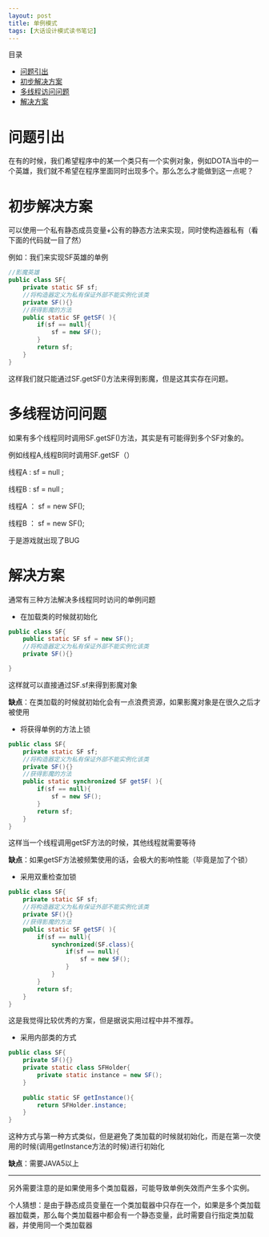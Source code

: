 ```yaml
---
layout: post
title: 单例模式
tags: [大话设计模式读书笔记]
---
```

目录
* [问题引出](#问题引出)
* [初步解决方案](#初步解决方案)
* [多线程访问问题](#多线程访问问题)
* [解决方案](#解决方案)

# 问题引出
在有的时候，我们希望程序中的某一个类只有一个实例对象，例如DOTA当中的一个英雄，我们就不希望在程序里面同时出现多个。那么怎么才能做到这一点呢？
# 初步解决方案
可以使用一个私有静态成员变量+公有的静态方法来实现，同时使构造器私有（看下面的代码就一目了然）

例如：我们来实现SF英雄的单例

```java
//影魔英雄
public class SF{
    private static SF sf;
    //将构造器定义为私有保证外部不能实例化该类
    private SF(){}
    //获得影魔的方法
    public static SF getSF( ){
        if(sf == null){
            sf = new SF();
        }
        return sf;
    }
}
```
这样我们就只能通过SF.getSF()方法来得到影魔，但是这其实存在问题。
# 多线程访问问题
如果有多个线程同时调用SF.getSF()方法，其实是有可能得到多个SF对象的。

例如线程A,线程B同时调用SF.getSF（）

线程A : sf = null ;

线程B : sf = null ;

线程A ： sf = new SF();

线程B ： sf = new SF();

于是游戏就出现了BUG
# 解决方案
通常有三种方法解决多线程同时访问的单例问题
- 在加载类的时候就初始化

```java
public class SF{
    public static SF sf = new SF();
    //将构造器定义为私有保证外部不能实例化该类
    private SF(){}

}
```
这样就可以直接通过SF.sf来得到影魔对象

**缺点**：在类加载的时候就初始化会有一点浪费资源，如果影魔对象是在很久之后才被使用
- 将获得单例的方法上锁

```java
public class SF{
    private static SF sf;
    //将构造器定义为私有保证外部不能实例化该类
    private SF(){}
    //获得影魔的方法
    public static synchronized SF getSF( ){
        if(sf == null){
            sf = new SF();
        }
        return sf;
    }
}
```
这样当一个线程调用getSF方法的时候，其他线程就需要等待

**缺点**：如果getSF方法被频繁使用的话，会极大的影响性能（毕竟是加了个锁）
- 采用双重检查加锁

```java
public class SF{
    private static SF sf;
    //将构造器定义为私有保证外部不能实例化该类
    private SF(){}
    //获得影魔的方法
    public static SF getSF( ){
        if(sf == null){
            synchronized(SF.class){
                if(sf == null){
                    sf = new SF();
                }
            }
        }
        return sf;
    }
}
```
这是我觉得比较优秀的方案，但是据说实用过程中并不推荐。
- 采用内部类的方式

```java
public class SF{
	private SF(){}
	private static class SFHolder{
		private static instance = new SF();
	}
	
	public static SF getInstance(){
		return SFHolder.instance;
	}
}
```
这种方式与第一种方式类似，但是避免了类加载的时候就初始化，而是在第一次使用的时候(调用getInstance方法的时候)进行初始化

**缺点**：需要JAVA5以上

---
另外需要注意的是如果使用多个类加载器，可能导致单例失效而产生多个实例。

个人猜想：是由于静态成员变量在一个类加载器中只存在一个，如果是多个类加载器加载类，那么每个类加载器中都会有一个静态变量，此时需要自行指定类加载器，并使用同一个类加载器
